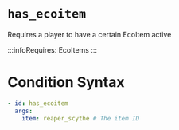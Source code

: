 # `has_ecoitem`

Requires a player to have a certain EcoItem active

:::infoRequires:
EcoItems
:::

# Condition Syntax
```yaml
- id: has_ecoitem
  args:
    item: reaper_scythe # The item ID
```
